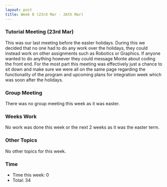 ```yaml
---
layout: post
title: Week 8 (23rd Mar - 26th Mar)
---
```


### Tutorial Meeting (23rd Mar)
This was our last meeting before the easter holidays. During this we decided that no one had to do any work over the holidays, they could instead work on other assignments such as Robotics or Graphics. If anyone wanted to do anything however they could message Monte about coding the front end.
For the most part this meeting was effectively just a chance to sit down and make sure we were all on the same page regarding the functionality of the program and upcoming plans for integration week which was soon after the holidays.

### Group Meeting
There was no group meeting this week as it was easter.

### Weeks Work
No work was done this week or the next 2 weeks as it was the easter term.

### Other Topics
No other topics for this week.

### Time
* Time this week: 0
* Total: 34

